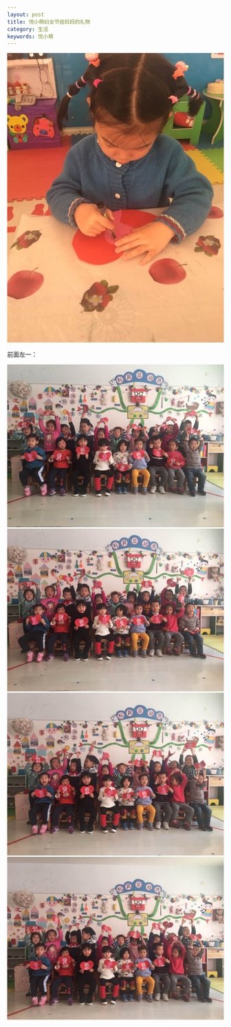 ```yaml
---
layout: post
title: 悦小萌妇女节给妈妈的礼物
category: 生活
keywords: 悦小萌
---
```


<img src="/assets/img/0087.jpg">

前面左一：

<img src="/assets/img/0088.jpg">

<img src="/assets/img/0089.jpg">

<img src="/assets/img/0090.jpg">

<img src="/assets/img/0091.jpg">